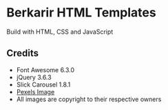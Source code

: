 # Berkarir HTML Templates

Build with HTML, CSS and JavaScript

## Credits
* Font Awesome 6.3.0
* jQuery 3.6.3
* Slick Carousel 1.8.1
* [Pexels Image](https://www.pexels.com/photo/smiling-woman-in-brown-long-sleeve-shirt-holding-a-laptop-6894102/)
* All images are copyright to their respective owners
